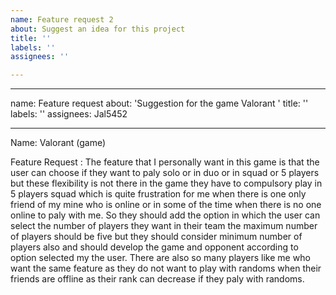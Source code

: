 ```yaml
---
name: Feature request 2
about: Suggest an idea for this project
title: ''
labels: ''
assignees: ''

---
```


---
name: Feature request
about: 'Suggestion for the game Valorant '
title: ''
labels: ''
assignees: Jal5452

---

Name: Valorant (game)
 
Feature Request :
The feature that I personally want in this game is that the user can choose if they want to paly solo or in duo or in squad or 5 players but these flexibility is not there in the game they have to compulsory play in 5 players squad which is quite frustration for me when there is one only friend of my mine who is online or in some of the time when there is no one online to paly with me. So they should add the option in which the user can select the number of players they want in their team the maximum number of players should be five but they should consider minimum number of players also and should develop the game and opponent according to option selected my the user.
There are also so many players like me who want the same feature as they do not want to play with randoms when their friends are offline as their rank can decrease if they paly with randoms.
